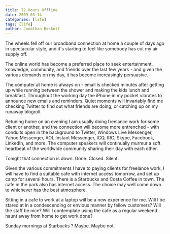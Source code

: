 ```yaml
---
title: 72 Hours Offline
date: 2009-03-14
categories: [life]
tags: [life]
author: Jonathan Beckett
---
```


The wheels fell off our broadband connection at home a couple of days ago in spectacular style, and it's starting to feel like somebody has cut my air supply off.

The online world has become a preferred place to seek entertainment, knowledge, community, and friends over the last few years - and given the various demands on my day, it has become increasingly persuasive.

The computer at home is always on - email is checked minutes after getting up while running between the shower and making the kids lunch and breakfast. Throughout the working day the iPhone in my pocket vibrates to announce new emails and reminders. Quiet moments will invariably find me checking Twitter to find out what friends are doing, or catching up on my runaway blogroll.

Retuning home on an evening I am usually doing freelance work for some client or another, and the connection will become more entrenched - with conduits open in the background to Twitter, Windows Live Messenger, Yahoo Messenger, AOL Instant Messenger, ICQ, IRC, Skype, Facebook, LinkedIn, and more. The computer speakers will continually murmur a soft heartbeat of the worldwide community sharing their day with each other.

Tonight that connection is down. Gone. Closed. Silent.

Given the various commitments I have to paying clients for freelance work, I will have to find a suitable cafe with internet access tomorrow, and set up camp for several hours. There is a Starbucks and Costa Coffee in town. The cafe in the park also has internet access. The choice may well come down to whichever has the best atmosphere.

Sitting in a cafe to work at a laptop will be a new experience for me. Will I be stared at in a condescending or envious manner by fellow customers? Will the staff be nice? Will I contemplate using the cafe as a regular weekend haunt away from home to get work done?

Sunday mornings at Starbucks ? Maybe. Maybe not.